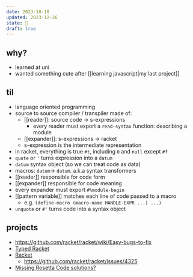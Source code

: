 ```yaml
---
date: 2023-10-10
updated: 2023-12-26
state: 🌱
draft: true
---
```

## why?

- learned at uni
- wanted something cute after [[learning javascript|my last project]]

## til

- language oriented programming
- source to source compiler / transpiler made of:
	- [[reader]]: source code -> s-expressions
		- every reader must export a `read-syntax` function: describing a module
	- [[expander]]: s-expressions -> racket
	- s-expression is the intermediate representation
- in racket, everything is true `#t`, including `0` and `null` except `#f`
- `quote` or `'` turns expression into a `datum`
- `datum` syntax object (so we can treat code as data)
- macros: `datum`-> `datum`. a.k.a syntax transformers
- [[reader]] responsible for code form
- [[expander]] responsible for code meaning
- every expander must export `#%module-begin`
- [[pattern variable]] matches each line of code passed to a macro
	- e.g. `(define-macro (macro-name HANDLE-EXPR ...) ...)`
- `unquote` or `#'` turns code into a syntax object

## projects
- https://github.com/racket/racket/wiki/Easy-bugs-to-fix
- [Typed Racket](https://github.com/racket/typed-racket/issues?q=is%3Aissue+is%3Aopen+sort%3Areactions-%2B1-desc+label%3A%22good+first+issue%22)
- [Racket](https://github.com/racket/racket/issues?q=is%3Aopen+is%3Aissue+label%3A%22good+first+issue%22+sort%3Areactions-%2B1-desc)
	- https://github.com/racket/racket/issues/4325
- [Missing Rosetta Code solutions?](https://www.rosettacode.org/wiki/Tasks_not_implemented_in_Racket)
